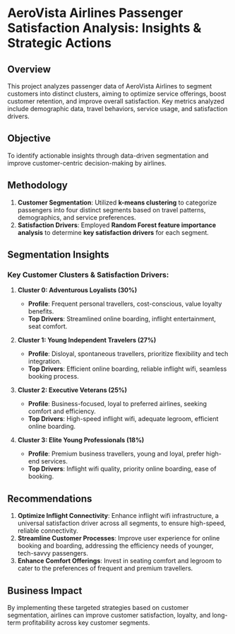 # AeroVista Airlines Passenger Satisfaction Analysis: Insights & Strategic Actions

## Overview
This project analyzes passenger data of AeroVista Airlines to segment customers into distinct clusters, aiming to optimize service offerings, boost customer retention, and improve overall satisfaction. Key metrics analyzed include demographic data, travel behaviors, service usage, and satisfaction drivers.

## Objective
To identify actionable insights through data-driven segmentation and improve customer-centric decision-making by airlines.

## Methodology
1. **Customer Segmentation**: Utilized **k-means clustering** to categorize passengers into four distinct segments based on travel patterns, demographics, and service preferences.
2. **Satisfaction Drivers**: Employed **Random Forest feature importance analysis** to determine **key satisfaction drivers** for each segment.

## Segmentation Insights
### Key Customer Clusters & Satisfaction Drivers:
1. **Cluster 0: Adventurous Loyalists (30%)**  
   - **Profile**: Frequent personal travellers, cost-conscious, value loyalty benefits.  
   - **Top Drivers**: Streamlined online boarding, inflight entertainment, seat comfort.

2. **Cluster 1: Young Independent Travelers (27%)**  
   - **Profile**: Disloyal, spontaneous travellers, prioritize flexibility and tech integration.  
   - **Top Drivers**: Efficient online boarding, reliable inflight wifi, seamless booking process.

3. **Cluster 2: Executive Veterans (25%)**  
   - **Profile**: Business-focused, loyal to preferred airlines, seeking comfort and efficiency.  
   - **Top Drivers**: High-speed inflight wifi, adequate legroom, efficient online boarding.

4. **Cluster 3: Elite Young Professionals (18%)**  
   - **Profile**: Premium business travellers, young and loyal, prefer high-end services.  
   - **Top Drivers**: Inflight wifi quality, priority online boarding, ease of booking.

## Recommendations
1. **Optimize Inflight Connectivity**: Enhance inflight wifi infrastructure, a universal satisfaction driver across all segments, to ensure high-speed, reliable connectivity.
2. **Streamline Customer Processes**: Improve user experience for online booking and boarding, addressing the efficiency needs of younger, tech-savvy passengers.
3. **Enhance Comfort Offerings**: Invest in seating comfort and legroom to cater to the preferences of frequent and premium travellers.

## Business Impact
By implementing these targeted strategies based on customer segmentation, airlines can improve customer satisfaction, loyalty, and long-term profitability across key customer segments.
